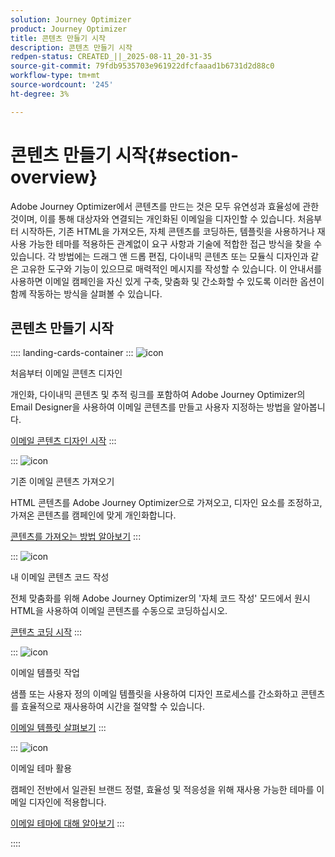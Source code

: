 ```yaml
---
solution: Journey Optimizer
product: Journey Optimizer
title: 콘텐츠 만들기 시작
description: 콘텐츠 만들기 시작
redpen-status: CREATED_||_2025-08-11_20-31-35
source-git-commit: 79fdb9535703e961922dfcfaaad1b6731d2d88c0
workflow-type: tm+mt
source-wordcount: '245'
ht-degree: 3%

---
```



# 콘텐츠 만들기 시작{#section-overview}

Adobe Journey Optimizer에서 콘텐츠를 만드는 것은 모두 유연성과 효율성에 관한 것이며, 이를 통해 대상자와 연결되는 개인화된 이메일을 디자인할 수 있습니다. 처음부터 시작하든, 기존 HTML을 가져오든, 자체 콘텐츠를 코딩하든, 템플릿을 사용하거나 재사용 가능한 테마를 적용하든 관계없이 요구 사항과 기술에 적합한 접근 방식을 찾을 수 있습니다. 각 방법에는 드래그 앤 드롭 편집, 다이내믹 콘텐츠 또는 모듈식 디자인과 같은 고유한 도구와 기능이 있으므로 매력적인 메시지를 작성할 수 있습니다. 이 안내서를 사용하면 이메일 캠페인을 자신 있게 구축, 맞춤화 및 간소화할 수 있도록 이러한 옵션이 함께 작동하는 방식을 살펴볼 수 있습니다.

## 콘텐츠 만들기 시작

:::: landing-cards-container
:::
![icon](https://cdn.experienceleague.adobe.com/icons/circle-play.svg?lang=ko)

처음부터 이메일 콘텐츠 디자인

개인화, 다이내믹 콘텐츠 및 추적 링크를 포함하여 Adobe Journey Optimizer의 Email Designer을 사용하여 이메일 콘텐츠를 만들고 사용자 지정하는 방법을 알아봅니다.

[이메일 콘텐츠 디자인 시작](../using/email/content-from-scratch.md)
:::

:::
![icon](https://cdn.experienceleague.adobe.com/icons/list-check.svg?lang=ko)

기존 이메일 콘텐츠 가져오기

HTML 콘텐츠를 Adobe Journey Optimizer으로 가져오고, 디자인 요소를 조정하고, 가져온 콘텐츠를 캠페인에 맞게 개인화합니다.

[콘텐츠를 가져오는 방법 알아보기](../using/email/existing-content.md)
:::

:::
![icon](https://cdn.experienceleague.adobe.com/icons/code-branch.svg?lang=ko)

내 이메일 콘텐츠 코드 작성

전체 맞춤화를 위해 Adobe Journey Optimizer의 &#39;자체 코드 작성&#39; 모드에서 원시 HTML을 사용하여 이메일 콘텐츠를 수동으로 코딩하십시오.

[콘텐츠 코딩 시작](../using/email/code-content.md)
:::

:::
![icon](https://cdn.experienceleague.adobe.com/icons/puzzle-piece.svg?lang=ko)

이메일 템플릿 작업

샘플 또는 사용자 정의 이메일 템플릿을 사용하여 디자인 프로세스를 간소화하고 콘텐츠를 효율적으로 재사용하여 시간을 절약할 수 있습니다.

[이메일 템플릿 살펴보기](../using/email/use-email-templates.md)
:::

:::
![icon](https://cdn.experienceleague.adobe.com/icons/gear.svg?lang=ko)

이메일 테마 활용

캠페인 전반에서 일관된 브랜드 정렬, 효율성 및 적응성을 위해 재사용 가능한 테마를 이메일 디자인에 적용합니다.

[이메일 테마에 대해 알아보기](../using/email/apply-email-themes.md)
:::

::::
